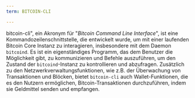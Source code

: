 ```yaml
---
term: BITCOIN-CLI

---
```

bitcoin-cli", ein Akronym für "*Bitcoin Command Line Interface*", ist eine Kommandozeilenschnittstelle, die entwickelt wurde, um mit einer laufenden Bitcoin Core Instanz zu interagieren, insbesondere mit dem Daemon `bitcoind`. Es ist ein eigenständiges Programm, das dem Benutzer die Möglichkeit gibt, zu kommunizieren und Befehle auszuführen, um den Zustand der `bitcoind`-Instanz zu kontrollieren und abzufragen. Zusätzlich zu den Netzwerkverwaltungsfunktionen, wie z.B. der Überwachung von Transaktionen und Blöcken, bietet `bitcoin-cli` auch Wallet-Funktionen, die es den Nutzern ermöglichen, Bitcoin-Transaktionen durchzuführen, indem sie Geldmittel senden und empfangen.
